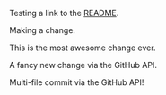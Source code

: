 Testing a link to the [README](README.md).

Making a change.

This is the most awesome change ever.

A fancy new change via the GitHub API.

Multi-file commit via the GitHub API!
